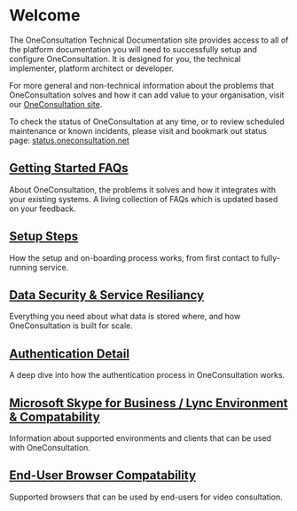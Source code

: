 # Welcome

The OneConsultation Technical Documentation site provides access to all of the platform documentation you will need to successfully setup and configure OneConsultation. It is designed for you, the technical implementer, platform architect or developer.

For more general and non-technical information about the problems that OneConsultation solves and how it can add value to your organisation, visit our [OneConsultation site](https://modalitysoftware.com/products/oneconsultation).

To check the status of OneConsultation at any time, or to review scheduled maintenance or known incidents, please visit and bookmark out status page: [status.oneconsultation.net](https://status.oneconsultation.net)


## [Getting Started FAQs](getting-started.md)
About OneConsultation, the problems it solves and how it integrates with your existing systems. A living collection of FAQs which is updated based on your feedback.

## [Setup Steps](setup-steps.md)
How the setup and on-boarding process works, from first contact to fully-running service.

## [Data Security & Service Resiliancy](security_and_resiliancy.md)
Everything you need about what data is stored where, and how OneConsultation is built for scale.

## [Authentication Detail](auth.md)
A deep dive into how the authentication process in OneConsultation works.

## [Microsoft Skype for Business / Lync Environment & Compatability](clients.md)
Information about supported environments and clients that can be used with OneConsultation.

## [End-User Browser Compatability](browsers.md)
Supported browsers that can be used by end-users for video consultation.


